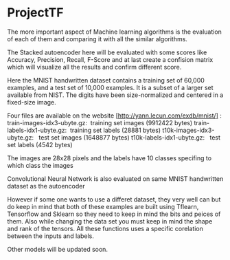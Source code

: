 # ProjectTF

The more important aspect of Machine learning algorithms is the evaluation of each of them and comparing it with all the similar algorithms.

The Stacked autoencoder here will be evaluated with some scores like Accuracy, Precision, Recall, F-Score and at last create a confision matrix which will visualize all the results and confirm different score.

Here the MNIST handwritten dataset contains a training set of 60,000 examples, and a test set of 10,000 examples. It is a subset of a larger set available from NIST. The digits have been size-normalized and centered in a fixed-size image.

Four files are available on the website [http://yann.lecun.com/exdb/mnist/] : 
train-images-idx3-ubyte.gz:  training set images (9912422 bytes) 
train-labels-idx1-ubyte.gz:  training set labels (28881 bytes) 
t10k-images-idx3-ubyte.gz:   test set images (1648877 bytes) 
t10k-labels-idx1-ubyte.gz:   test set labels (4542 bytes) 

The images are 28x28 pixels and the labels have 10 classes specifing to which class the images 

Convolutional Neural Network is also evaluated on same MNIST handwritten dataset as the autoencoder

However if some one wants to use a differet dataset, they very well can but do keep in mind that both of these examples are built using Tflearn, Tensorflow and Sklearn so they need to keep in mind the bits and peices of them.
Also while changing the data set you must keep in mind the shape and rank of the tensors. All these functions uses a specific corelation between the inputs and labels.


Other models will be updated soon.
